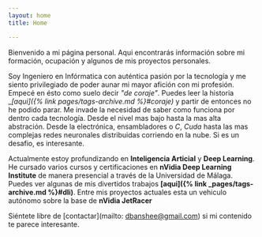 ```yaml
---
layout: home
title: Home

---
```


Bienvenido a mi página personal.
Aqui encontrarás información sobre mi formación, ocupación y algunos de mis proyectos personales.

Soy Ingeniero en Infórmatica con auténtica pasión por la tecnología y me siento privilegiado de poder aunar mi mayor afición con mi profesión.
Empecé en ésto como suelo decir _"de coraje"_. Puedes leer la historia __[aqui]({% link _pages/tags-archive.md %}#coraje)__ y partir de entonces no he podido parar.
Me invade la necesidad de saber como funciona por dentro cada tecnología. Desde el nivel mas bajo hasta la mas alta abstración. Desde la electrónica, ensambladores o _C_, _Cuda_ hasta las mas complejas redes neuronales distribuidas corriendo en la nube. Si es un desafio, es interesante.

Actualmente estoy profundizando en __Inteligencia Articial__ y __Deep Learning__. He cursado varios cursos y certificaciones en __nVidia Deep Learning Institute__ de manera presencial a través de la Universidad de Málaga. Puedes ver algunas de mis divertidos trabajos __[aqui]({% link _pages/tags-archive.md %}#dli)__. Entre mis proyectos actuales esta un vehiculo autónomo sobre la base de __nVidia JetRacer__

Siéntete libre de [contactar](mailto: dbanshee@gmail.com) si mi contenido te parece interesante.
